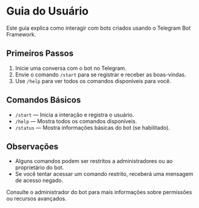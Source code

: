 # Guia do Usuário

Este guia explica como interagir com bots criados usando o Telegram Bot Framework.

## Primeiros Passos

1. Inicie uma conversa com o bot no Telegram.
2. Envie o comando `/start` para se registrar e receber as boas-vindas.
3. Use `/help` para ver todos os comandos disponíveis para você.

## Comandos Básicos

- `/start` — Inicia a interação e registra o usuário.
- `/help` — Mostra todos os comandos disponíveis.
- `/status` — Mostra informações básicas do bot (se habilitado).

## Observações

- Alguns comandos podem ser restritos a administradores ou ao proprietário do bot.
- Se você tentar acessar um comando restrito, receberá uma mensagem de acesso negado.

Consulte o administrador do bot para mais informações sobre permissões ou recursos avançados. 
